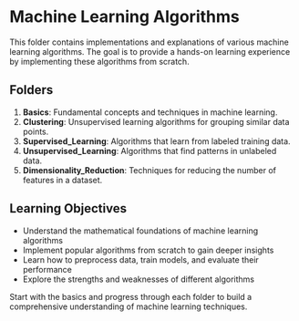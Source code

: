 # Machine Learning Algorithms

This folder contains implementations and explanations of various machine learning algorithms. The goal is to provide a hands-on learning experience by implementing these algorithms from scratch.

## Folders

1. **Basics**: Fundamental concepts and techniques in machine learning.
2. **Clustering**: Unsupervised learning algorithms for grouping similar data points.
3. **Supervised_Learning**: Algorithms that learn from labeled training data.
4. **Unsupervised_Learning**: Algorithms that find patterns in unlabeled data.
5. **Dimensionality_Reduction**: Techniques for reducing the number of features in a dataset.

## Learning Objectives

- Understand the mathematical foundations of machine learning algorithms
- Implement popular algorithms from scratch to gain deeper insights
- Learn how to preprocess data, train models, and evaluate their performance
- Explore the strengths and weaknesses of different algorithms

Start with the basics and progress through each folder to build a comprehensive understanding of machine learning techniques.
